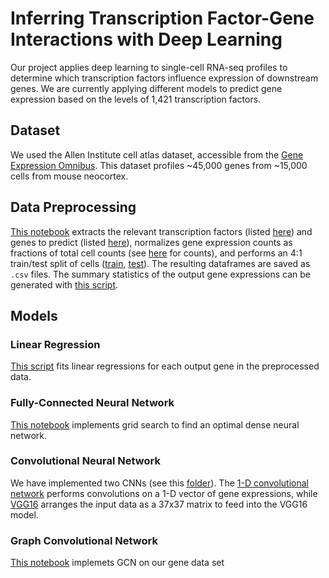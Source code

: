 # Inferring Transcription Factor-Gene Interactions with Deep Learning

Our project applies deep learning to single-cell RNA-seq profiles to determine which transcription factors influence expression of downstream genes. We are currently applying different models to predict gene expression based on the levels of 1,421 transcription factors.

## Dataset

We used the Allen Institute cell atlas dataset, accessible from the [Gene Expression Omnibus](https://www.ncbi.nlm.nih.gov/geo/query/acc.cgi?acc=GSE115746). This dataset profiles ~45,000 genes from ~15,000 cells from mouse neocortex.

## Data Preprocessing

[This notebook](load_data/data_loader_v2.ipynb) extracts the relevant transcription factors (listed [here](load_data/input_genes.txt)) and genes to predict (listed [here](load_data/output_genes-1.txt)), normalizes gene expression counts as fractions of total cell counts (see [here](load_data/cell_expr_sums.csv) for counts), and performs an 4:1 train/test split of cells ([train](load_data/train_cells.txt), [test](load_data/test_cells.txt)). The resulting dataframes are saved as `.csv` files. The summary statistics of the output gene expressions can be generated with [this script](output_dataset_describe.py).

## Models

### Linear Regression

[This script](linear_regression_ka2461.py) fits linear regressions for each output gene in the preprocessed data.

### Fully-Connected Neural Network

[This notebook](DNN_jiayu.ipynb) implements grid search to find an optimal dense neural network.

### Convolutional Neural Network

We have implemented two CNNs (see this [folder](cnn)). The [1-D convolutional network](cnn/1d_cnn.ipynb) performs convolutions on a 1-D vector of gene expressions, while [VGG16](cnn/vgg16.ipynb) arranges the input data as a 37x37 matrix to feed into the VGG16 model.

### Graph Convolutional Network
[This notebook](GCN_gene_inference_1.ipynb) implemets GCN on our gene data set
